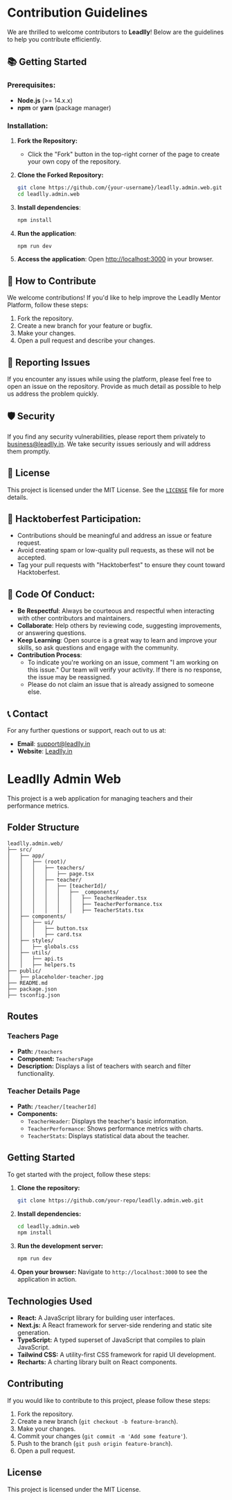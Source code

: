# Contribution Guidelines

We are thrilled to welcome contributors to **Leadlly**! Below are the guidelines to help you contribute efficiently.

## 📚 Getting Started

### Prerequisites:

- **Node.js** (>= 14.x.x)
- **npm** or **yarn** (package manager)

### Installation:

1. **Fork the Repository:**

   - Click the "Fork" button in the top-right corner of the page to create your own copy of the repository.
2. **Clone the Forked Repository:**

   ```bash
   git clone https://github.com/{your-username}/leadlly.admin.web.git
   cd leadlly.admin.web
   ```
3. **Install dependencies**:

   ```bash
   npm install
   ```
4. **Run the application**:

   ```bash
   npm run dev
   ```
5. **Access the application**:
   Open [http://localhost:3000](http://localhost:3000) in your browser.

## 🎯 How to Contribute

We welcome contributions! If you'd like to help improve the Leadlly Mentor Platform, follow these steps:

1. Fork the repository.
2. Create a new branch for your feature or bugfix.
3. Make your changes.
4. Open a pull request and describe your changes.

## 🐛 Reporting Issues

If you encounter any issues while using the platform, please feel free to open an issue on the repository. Provide as much detail as possible to help us address the problem quickly.

## 🛡️ Security

If you find any security vulnerabilities, please report them privately to [business@leadlly.in](mailto:business@leadlly.in). We take security issues seriously and will address them promptly.

## 📄 License

This project is licensed under the MIT License. See the [`LICENSE`](./LICENSE) file for more details.

## 🎉 Hacktoberfest Participation:

- Contributions should be meaningful and address an issue or feature request.
- Avoid creating spam or low-quality pull requests, as these will not be accepted.
- Tag your pull requests with "Hacktoberfest" to ensure they count toward Hacktoberfest.

## 📝 Code Of Conduct:

- **Be Respectful**: Always be courteous and respectful when interacting with other contributors and maintainers.
- **Collaborate**: Help others by reviewing code, suggesting improvements, or answering questions.
- **Keep Learning**: Open source is a great way to learn and improve your skills, so ask questions and engage with the community.
- **Contribution Process**:
  - To indicate you're working on an issue, comment "I am working on this issue." Our team will verify your activity. If there is no response, the issue may be reassigned.
  - Please do not claim an issue that is already assigned to someone else.

## 📞 Contact

For any further questions or support, reach out to us at:

- **Email**: [support@leadlly.in](mailto:support@leadlly.in)
- **Website**: [Leadlly.in](https://leadlly.in)


# Leadlly Admin Web

This project is a web application for managing teachers and their performance metrics.

## Folder Structure

```
leadlly.admin.web/
├── src/
│   ├── app/
│   │   ├── (root)/
│   │   │   ├── teachers/
│   │   │   │   ├── page.tsx
│   │   │   ├── teacher/
│   │   │   │   ├── [teacherId]/
│   │   │   │   │   ├── _components/
│   │   │   │   │   │   ├── TeacherHeader.tsx
│   │   │   │   │   │   ├── TeacherPerformance.tsx
│   │   │   │   │   │   ├── TeacherStats.tsx
│   ├── components/
│   │   ├── ui/
│   │   │   ├── button.tsx
│   │   │   ├── card.tsx
│   ├── styles/
│   │   ├── globals.css
│   ├── utils/
│   │   ├── api.ts
│   │   ├── helpers.ts
├── public/
│   ├── placeholder-teacher.jpg
├── README.md
├── package.json
├── tsconfig.json
```

## Routes

### Teachers Page

- **Path:** `/teachers`
- **Component:** `TeachersPage`
- **Description:** Displays a list of teachers with search and filter functionality.

### Teacher Details Page

- **Path:** `/teacher/[teacherId]`
- **Components:**
  - `TeacherHeader`: Displays the teacher's basic information.
  - `TeacherPerformance`: Shows performance metrics with charts.
  - `TeacherStats`: Displays statistical data about the teacher.

## Getting Started

To get started with the project, follow these steps:

1. **Clone the repository:**

   ```bash
   git clone https://github.com/your-repo/leadlly.admin.web.git
   ```
2. **Install dependencies:**

   ```bash
   cd leadlly.admin.web
   npm install
   ```
3. **Run the development server:**

   ```bash
   npm run dev
   ```
4. **Open your browser:**
   Navigate to `http://localhost:3000` to see the application in action.

## Technologies Used

- **React:** A JavaScript library for building user interfaces.
- **Next.js:** A React framework for server-side rendering and static site generation.
- **TypeScript:** A typed superset of JavaScript that compiles to plain JavaScript.
- **Tailwind CSS:** A utility-first CSS framework for rapid UI development.
- **Recharts:** A charting library built on React components.

## Contributing

If you would like to contribute to this project, please follow these steps:

1. Fork the repository.
2. Create a new branch (`git checkout -b feature-branch`).
3. Make your changes.
4. Commit your changes (`git commit -m 'Add some feature'`).
5. Push to the branch (`git push origin feature-branch`).
6. Open a pull request.

## License

This project is licensed under the MIT License.
